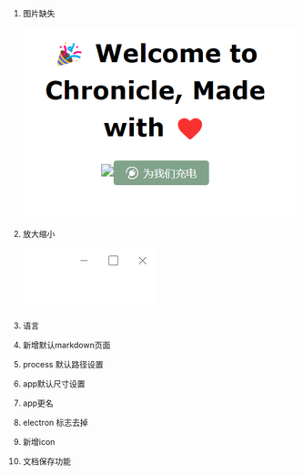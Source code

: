 1. 图片缺失

   ![image-20220808120225655](img/image-20220808120225655.png)

2. 放大缩小

   ![image-20220808120238679](img/image-20220808120238679.png)

3. 语言
4. 新增默认markdown页面
5. process 默认路径设置
6. app默认尺寸设置
7. app更名
8. electron 标志去掉
9. 新增icon
10. 文档保存功能